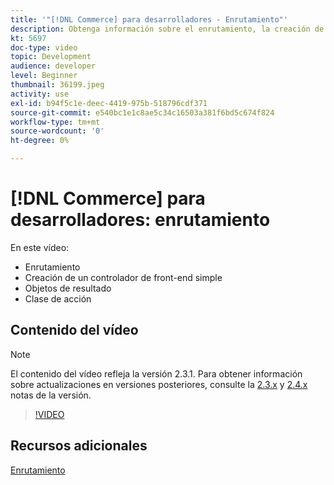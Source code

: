 ```yaml
---
title: '"[!DNL Commerce] para desarrolladores - Enrutamiento"'
description: Obtenga información sobre el enrutamiento, la creación de un controlador de front-end simple, objetos de resultado, clase de acción.
kt: 5697
doc-type: video
topic: Development
audience: developer
level: Beginner
thumbnail: 36199.jpeg
activity: use
exl-id: b94f5c1e-deec-4419-975b-518796cdf371
source-git-commit: e540bc1e1c8ae5c34c16503a381f6bd5c674f824
workflow-type: tm+mt
source-wordcount: '0'
ht-degree: 0%

---
```


# [!DNL Commerce] para desarrolladores: enrutamiento

En este vídeo:

- Enrutamiento
- Creación de un controlador de front-end simple
- Objetos de resultado
- Clase de acción

## Contenido del vídeo

>[!NOTE]
>
>El contenido del vídeo refleja la versión 2.3.1. Para obtener información sobre actualizaciones en versiones posteriores, consulte la [ 2.3.x](https://devdocs.magento.com/guides/v2.3/release-notes/bk-release-notes.html) y [2.4.x](https://devdocs.magento.com/guides/v2.4/release-notes/bk-release-notes.html) notas de la versión.

>[!VIDEO](https://video.tv.adobe.com/v/36199?quality=12&learn=on)

## Recursos adicionales

[Enrutamiento](https://devdocs.magento.com/guides/v2.4/extension-dev-guide/routing.html)
